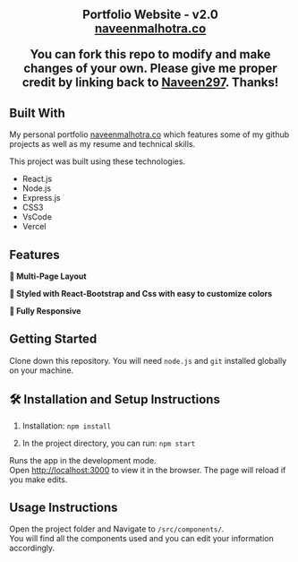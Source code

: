 <h2 align="center">
  Portfolio Website - v2.0<br/>
  <a href="https://naveenmalhotra.co/" target="_blank">naveenmalhotra.co</a>


You can fork this repo to modify and make changes of your own. Please give me proper credit by linking back to [Naveen297](https://github.com/Naveen297/MyPortfolio). Thanks!

## Built With

My personal portfolio <a href="https://naveenmalhotra.co/" target="_blank">naveenmalhotra.co</a> which features some of my github projects as well as my resume and technical skills.<br/>

This project was built using these technologies.

- React.js
- Node.js
- Express.js
- CSS3
- VsCode
- Vercel

## Features

**📖 Multi-Page Layout**

**🎨 Styled with React-Bootstrap and Css with easy to customize colors**

**📱 Fully Responsive**

## Getting Started

Clone down this repository. You will need `node.js` and `git` installed globally on your machine.

## 🛠 Installation and Setup Instructions

1. Installation: `npm install`

2. In the project directory, you can run: `npm start`

Runs the app in the development mode.\
Open [http://localhost:3000](http://localhost:3000) to view it in the browser.
The page will reload if you make edits.

## Usage Instructions

Open the project folder and Navigate to `/src/components/`. <br/>
You will find all the components used and you can edit your information accordingly.


